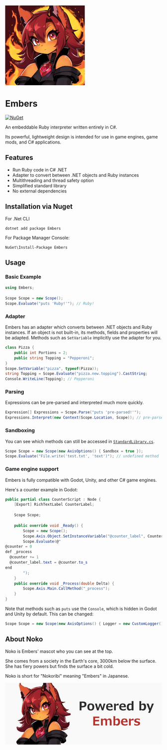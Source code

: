 ![Noko](https://raw.githubusercontent.com/Joy-less/Embers/main/Assets/Noko%20Mini.png)

# Embers

[![NuGet](https://img.shields.io/nuget/v/Embers.svg)](https://www.nuget.org/packages/Embers)

An embeddable Ruby interpreter written entirely in C#.

Its powerful, lightweight design is intended for use in game engines, game mods, and C# applications.

## Features

- Run Ruby code in C# .NET
- Adapter to convert between .NET objects and Ruby instances
- Multithreading and thread safety option
- Simplified standard library
- No external dependencies

## Installation via Nuget

For .Net CLI

```
dotnet add package Embers
```

For Package Manager Console:

```
NuGet\Install-Package Embers
```

## Usage

### Basic Example

```cs
using Embers;

Scope Scope = new Scope();
Scope.Evaluate("puts 'Ruby!'"); // Ruby!
```

### Adapter

Embers has an adapter which converts between .NET objects and Ruby instances. If an object is not built-in, its methods, fields and properties will be adapted. Methods such as `SetVariable` implicitly use the adapter for you.

```cs
class Pizza {
    public int Portions = 2;
    public string Topping = "Pepperoni";
}
Scope.SetVariable("pizza", typeof(Pizza));
string Topping = Scope.Evaluate("pizza.new.topping").CastString;
Console.WriteLine(Topping); // Pepperoni
```

### Parsing

Expressions can be pre-parsed and interpreted much more quickly.

```cs
Expression[] Expressions = Scope.Parse("puts 'pre-parsed!'");
Expressions.Interpret(new Context(Scope.Location, Scope)); // pre-parsed!
```

### Sandboxing

You can see which methods can still be accessed in [`StandardLibrary.cs`](Source/Embers/Runtime/StandardLibrary.cs).

```cs
Scope Scope = new Scope(new AxisOptions() { Sandbox = true });
Scope.Evaluate("File.write('test.txt', 'text')"); // undefined method 'write' for File:Module
```

### Game engine support
Embers is fully compatible with Godot, Unity, and other C# game engines.

Here's a counter example in Godot:
```cs
public partial class CounterScript : Node {
    [Export] RichTextLabel CounterLabel;

    Scope Scope;

    public override void _Ready() {
        Scope = new Scope();
        Scope.Axis.Object.SetInstanceVariable("@counter_label", CounterLabel);
        Scope.Evaluate(@"
@counter = 0
def _process
  @counter += 1
  @counter_label.text = @counter.to_s
end
        ");
    }
    public override void _Process(double Delta) {
        Scope.Axis.Main.CallMethod("_process");
    }
}
```

Note that methods such as `puts` use the `Console`, which is hidden in Godot and Unity by default. This can be changed:
```cs
Scope Scope = new Scope(new AxisOptions() { Logger = new CustomLogger() });
```

## About Noko

Noko is Embers' mascot who you can see at the top.

She comes from a society in the Earth's core, 3000km below the surface. She has fiery powers but finds the surface a bit cold.

Noko is short for "Nokoribi" meaning "Embers" in Japanese.

![Made with Embers](https://raw.githubusercontent.com/Joy-less/Embers/main/Assets/Powered%20by%20Embers%20Mini.png)